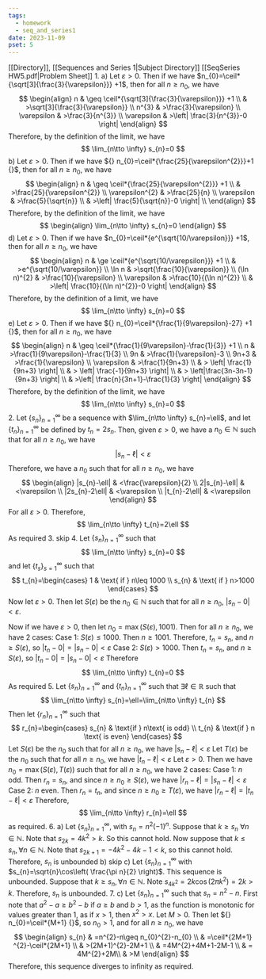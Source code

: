 ```yaml
---
tags:
  - homework
  - seq_and_series1
date: 2023-11-09
pset: 5
---
```

[[Directory]], [[Sequences and Series 1|Subject Directory]]
[[SeqSeries HW5.pdf|Problem Sheet]]
1. 
a) Let ${} \varepsilon>0$. Then if we have $n_{0}=\ceil*{\sqrt[3]{\frac{3}{\varepsilon}}} +1$, then for all $n\geq n_{0}$, we have 
$$
\begin{align}
n & \geq \ceil*{\sqrt[3]{\frac{3}{\varepsilon}}} +1 \\
  & >\sqrt[3]{\frac{3}{\varepsilon}} \\
n^{3}  & >\frac{3}{\varepsilon} \\
\varepsilon & >\frac{3}{n^{3}} \\
\varepsilon & >\left| \frac{3}{n^{3}}-0 \right| 
\end{align}
$$
Therefore, by the definition of the limit, we have
$$
\lim_{n\tto \infty} s_{n}=0
$$
b) Let ${} \varepsilon>0 {}$. Then if we have ${} n_{0}=\ceil*{\frac{25}{\varepsilon^{2}}}+1 {}$, then for all $n\geq n_{0}$, we have
$$
\begin{align}
n & \geq \ceil*{\frac{25}{\varepsilon^{2}}} +1 \\
  & >\frac{25}{\varepsilon^{2}} \\
\varepsilon^{2} & >\frac{25}{n} \\
\varepsilon & >\frac{5}{\sqrt{n}} \\
 & >\left| \frac{5}{\sqrt{n}}-0 \right|  \\
\end{align}
$$
Therefore, by the definition of the limit, we have
$$
\begin{align}
\lim_{n\tto \infty} s_{n}=0
\end{align}
$$
d) Let ${} \varepsilon>0 {}$. Then if we have $n_{0}=\ceil*{e^{\sqrt{10/\varepsilon}}} +1$, then for all ${} n \geq n_{0} {}$, we have
$$
\begin{align}
n & \ge \ceil*{e^{\sqrt{10/\varepsilon}}} +1 \\
 & >e^{\sqrt{10/\varepsilon}} \\
\ln n & >\sqrt{\frac{10}{\varepsilon}} \\
(\ln n)^{2} & >\frac{10}{\varepsilon} \\
\varepsilon & >\frac{10}{(\ln n)^{2}} \\
 & >\left| \frac{10}{(\ln n)^{2}}-0 \right| 
\end{align}
$$
Therefore, by the definition of a limit, we have
$$
\lim_{n\tto \infty} s_{n}=0
$$
e) Let $\varepsilon>0$. Then if we have ${} n_{0}=\ceil*{\frac{1}{9\varepsilon}-27} +1 {}$, then for all $n\geq n_{0} {}$, we have
$$
\begin{align}
n & \geq \ceil*{\frac{1}{9\varepsilon}-\frac{1}{3}} +1 \\
n & >\frac{1}{9\varepsilon}-\frac{1}{3} \\
9n & >\frac{1}{\varepsilon}-3 \\
9n+3 & >\frac{1}{\varepsilon} \\
\varepsilon & >\frac{1}{9n+3} \\
 & > \left| \frac{1}{9n+3} \right| \\
 & > \left| \frac{-1}{9n+3} \right|  \\
 & > \left|\frac{3n-3n-1}{9n+3} \right|  \\
 & >\left| \frac{n}{3n+1}-\frac{1}{3} \right| 
\end{align}
$$
Therefore, by the definition of the limit, we have
$$
\lim_{n\tto \infty} s_{n}=0
$$
2. 
Let ${} \{ s_{n} \}_{n=1}^{\infty} {}$ be a sequence with $\lim_{n\tto \infty} s_{n}=\ell$, and let ${} \{ t_{n} \}^{\infty}_{n=1} {}$ be defined by ${} t_{n}=2s_{n} {}$. Then, given $\varepsilon>0$, we have a ${} n_{0} \in \mathbb{N}$ such that for all $n\geq n_{0}$, we have
$$
|s_{n}-\ell|<\varepsilon
$$
Therefore, we have a $n_{0}$ such that for all $n\geq n_{0}$, we have
$$
\begin{align}
 |s_{n}-\ell| & <\frac{\varepsilon}{2}   \\
2|s_{n}-\ell| & <\varepsilon \\
|2s_{n}-2\ell| & <\varepsilon \\
|t_{n}-2\ell| & <\varepsilon
 \end{align}
$$
For all ${} \varepsilon>0 {}$. Therefore, 
$$
\lim_{n\tto \infty} t_{n}=2\ell
$$
As required
3. 
skip
4. 
Let ${} \{ s_{n} \}_{n=1}^{\infty} {}$ such that 
$$
\lim_{n\tto \infty} s_{n}=0
$$
and let ${} \{t_{s}\}_{s=1}^{\infty}  {}$ such that
$$
t_{n}=\begin{cases}
1 & \text{ if } n\leq 1000 \\
s_{n} & \text{ if } n>1000
\end{cases}
$$
Now let ${} \varepsilon>0$. Then let $S(\varepsilon)$ be the ${} n_{0}\in \mathbb{N}$ such that for all $n\geq n_{0}$, ${} |s_{n}-0|<\varepsilon {}$. 

Now if we have $\varepsilon>0 {}$, then let ${} n_{0}=\max(S(\varepsilon),\, 1001) {}$. Then for all $n\geq n_{0}$, we have 2 cases: 
Case 1: ${} S(\varepsilon)\leq 1000 {}$. Then ${} n\geq 1001 {}$. Therefore, $t_{n}=s_{n}$, and ${} n\geq S(\varepsilon)$, so ${} |t_{n}-0|=|s_{n}-0|<\varepsilon {}$
Case 2: ${} S(\varepsilon)>1000 {}$. Then ${} t_{n}=s_{n} {}$, and ${} n\geq S(\varepsilon) {}$, so $|t_{n}-0|=|s_{n}-0|<\varepsilon$
Therefore
$$
\lim_{n\tto \infty} t_{n}=0
$$
As required
5. Let ${} \{s_{n}\}_{n=1}^{\infty}  {}$ and ${} \{t_{n}\}_{n=1}^{\infty}  {}$ such that ${} \exists \ell \in \mathbb{R} {}$ such that
$$
\lim_{n\tto \infty} s_{n}=\ell=\lim_{n\tto \infty} t_{n}
$$
Then let ${} \{r_{n}\}_{n=1}^{\infty}  {}$ such that
$$
r_{n}=\begin{cases}
s_{n} & \text{if } n\text{ is odd} \\
t_{n} & \text{if } n \text{ is even}
\end{cases}
$$
Let ${} S(\varepsilon) {}$ be the $n_{0}$ such that for all $n\geq n_{0}$, we have $|s_{n}-\ell|<\varepsilon$
Let ${} T(\varepsilon) {}$ be the $n_{0}$ such that for all $n\geq n_{0}$, we have ${} |t_{n}-\ell|<\varepsilon {}$
Let $\varepsilon>0$. Then we have $n_{0}=\max(S(\varepsilon),\, T(\varepsilon))$ such that for all $n\geq n_{0}$, we have 2 cases:
Case 1: $n$ odd. Then ${} r_{n}=s_{n} {}$, and since $n\geq n_{0}\geq S(\varepsilon)$, we have ${} |r_{n}-\ell|=|s_{n}-\ell|<\varepsilon {}$
Case 2: ${} n {}$ even. Then ${} r_{n}=t_{n} {}$, and since ${} n\geq n_{0}\geq T(\varepsilon)$, we have ${} |r_{n}-\ell|=|t_{n}-\ell|<\varepsilon$
Therefore, 
$$
\lim_{n\tto \infty} r_{n}=\ell
$$
as required.
6. a)
Let ${} \{s_{n}\}_{n=1}^{\infty}  {}$, with ${} s_{n}=n^{2}(-1)^{n} {}$. Suppose that ${} k\geq s_{n} {}$ ${} \forall n \in \mathbb{N}$. Note that ${} s_{2k}=4k^{2}>k {}$. So this cannot hold. Now suppose that ${} k\leq s_{n},\, \forall n \in \mathbb{N} {}$. Note that ${} s_{2k+1}=-4k^{2}-4k-1<k {}$, so this cannot hold. Therefore, ${} s_{n}$ is unbounded
b) 
skip
c)
Let ${} \{s_{n}\}_{n=1}^{\infty}  {}$ with $s_{n}=\sqrt{n}\cos\left( \frac{\pi n}{2} \right)$. This sequence is unbounded. Suppose that ${} k\geq s_{n},\, \forall n \in \mathbb{N} {}$.
Note $s_{4k^{2}}=2k\cos(2\pi k^{2})=2k>k$. Therefore, $s_{n}$ is unbounded.
7. 
c) 
Let ${} \{s_{n}\}_{n=1}^{\infty}  {}$ such that $s_{n}=n^{2}-n {}$. First note that ${} a^{2}-a\geq b^{2}-b {}$ if $a\geq b {}$ and $b>1 {}$, as the function is monotonic for values greater than $1 {}$, as if $x>1 {}$, then $x^{2}>x {}$.
Let $M>0 {}$. Then let ${} n_{0}=\ceil*{M+1} {}$, so ${} n_{0}>1 {}$, and for all ${} n\geq n_{0} {}$, we have
$$
\begin{align}
 s_{n} & =n^{2}-n\geq n_{0}^{2}-n_{0}   \\
 & =\ceil*{2M+1} ^{2}-\ceil*{2M+1}  \\
 & >(2M+1)^{2}-2M+1 \\
 & =4M^{2}+4M+1-2M-1 \\
 & = 4M^{2}+2M\\
  & >M
 \end{align}
$$
Therefore, this sequence diverges to infinity as required.